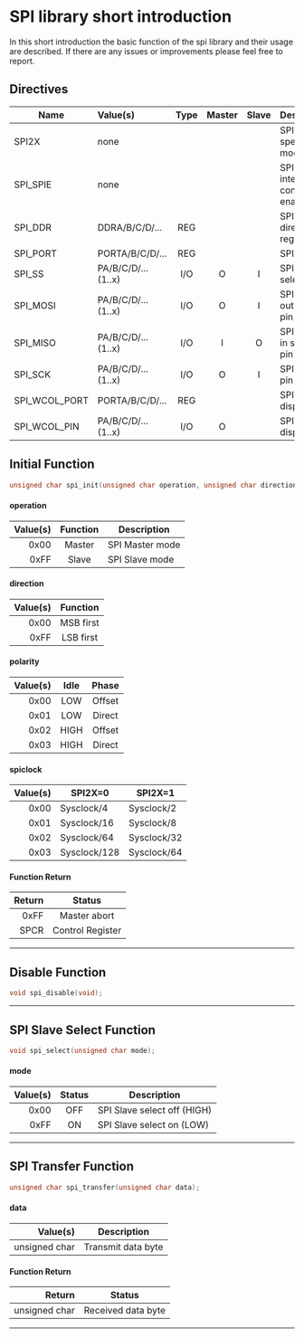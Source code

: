 # SPI library short introduction

In this short introduction the basic function of the spi library and their usage are described. If there are any issues or improvements please feel free to report.

## Directives

| Name          | Value(s)            | Type | Master | Slave | Description                  |
|---------------|:--------------------|:----:|:------:|:-----:|------------------------------|
| SPI2X         | none                |      |        |       | SPI double speed mode        |
| SPI_SPIE      | none                |      |        |       | SPI interrupt control enable |
| SPI_DDR       | DDRA/B/C/D/...      | REG  |        |       | SPI Data direction register  |
| SPI_PORT      | PORTA/B/C/D/...     | REG  |        |       | SPI Port                     |
| SPI_SS        | PA/B/C/D/...(1..x)  | I/O  |   O    |   I   | SPI Slave select pin         |
| SPI_MOSI      | PA/B/C/D/...(1..x)  | I/O  |   O    |   I   | SPI Master out slave in pin  |
| SPI_MISO      | PA/B/C/D/...(1..x)  | I/O  |   I    |   O   | SPI Master in slave out pin  |
| SPI_SCK       | PA/B/C/D/...(1..x)  | I/O  |   O    |   I   | SPI Clock pin                |
| SPI_WCOL_PORT | PORTA/B/C/D/...     | REG  |        |       | SPI Error display port       |
| SPI_WCOL_PIN  | PA/B/C/D/...(1..x)  | I/O  |   O    |       | SPI Error display pin        |


## Initial Function

```c
unsigned char spi_init(unsigned char operation, unsigned char direction, unsigned char polarity, unsigned char spiclock);
```

#### operation
| Value(s) | Function | Description            |
|---------:|:--------:|------------------------|
| 0x00     | Master   | SPI Master mode        | 
| 0xFF     | Slave    | SPI Slave mode         |

#### direction
| Value(s) |  Function   |
|---------:|:-----------:|
| 0x00     | MSB first   |
| 0xFF     | LSB first   |

#### polarity
| Value(s) | Idle | Phase  |
|---------:|:----:|:------:|
| 0x00     | LOW  | Offset |
| 0x01     | LOW  | Direct |
| 0x02     | HIGH | Offset |
| 0x03     | HIGH | Direct |

#### spiclock
| Value(s) | SPI2X=0      | SPI2X=1     |
|---------:|--------------|-------------|
| 0x00     | Sysclock/4   | Sysclock/2  |
| 0x01     | Sysclock/16  | Sysclock/8  |
| 0x02     | Sysclock/64  | Sysclock/32 |
| 0x03     | Sysclock/128 | Sysclock/64 |

#### Function Return
| Return | Status           |
|-------:|:----------------:|
| 0xFF   | Master abort     |
| SPCR   | Control Register |

---

## Disable Function

```c
void spi_disable(void);
```

---

## SPI Slave Select Function

```c
void spi_select(unsigned char mode);
```

#### mode
| Value(s) | Status | Description                 |
|---------:|:------:|-----------------------------|
| 0x00     | OFF    | SPI Slave select off (HIGH) | 
| 0xFF     | ON     | SPI Slave select on (LOW)   |

---

## SPI Transfer Function

```c
unsigned char spi_transfer(unsigned char data);
```

#### data
| Value(s)      | Description         |
|--------------:|---------------------|
| unsigned char | Transmit data byte  | 

#### Function Return
| Return        | Status              |
|--------------:|:-------------------:|
| unsigned char | Received data byte  |

---
